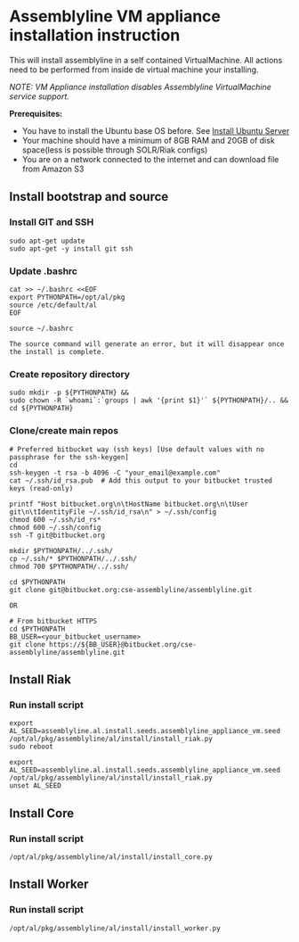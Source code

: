 # Assemblyline VM appliance installation instruction
This will install assemblyline in a self contained VirtualMachine. All actions need to be performed from inside de virtual machine your installing.

*NOTE: VM Appliance installation disables Assemblyline VirtualMachine service support.*

**Prerequisites:**

* You have to install the Ubuntu base OS before. See [Install Ubuntu Server](install_ubuntu_server.md)
* Your machine should have a minimum of 8GB RAM and 20GB of disk space(less is possible through SOLR/Riak configs)
* You are on a network connected to the internet and can download file from Amazon S3

## Install bootstrap and source

### Install GIT and SSH

    sudo apt-get update
    sudo apt-get -y install git ssh

### Update .bashrc

    cat >> ~/.bashrc <<EOF
    export PYTHONPATH=/opt/al/pkg
    source /etc/default/al
    EOF

    source ~/.bashrc

    The source command will generate an error, but it will disappear once the install is complete.

### Create repository directory

    sudo mkdir -p ${PYTHONPATH} &&
    sudo chown -R `whoami`:`groups | awk '{print $1}'` ${PYTHONPATH}/.. &&
    cd ${PYTHONPATH}

### Clone/create main repos

    # Preferred bitbucket way (ssh keys) [Use default values with no passphrase for the ssh-keygen]
    cd
    ssh-keygen -t rsa -b 4096 -C "your_email@example.com"
    cat ~/.ssh/id_rsa.pub  # Add this output to your bitbucket trusted keys (read-only)

    printf "Host bitbucket.org\n\tHostName bitbucket.org\n\tUser git\n\tIdentityFile ~/.ssh/id_rsa\n" > ~/.ssh/config
    chmod 600 ~/.ssh/id_rs*
    chmod 600 ~/.ssh/config
    ssh -T git@bitbucket.org

    mkdir $PYTHONPATH/../.ssh/
    cp ~/.ssh/* $PYTHONPATH/../.ssh/
    chmod 700 $PYTHONPATH/../.ssh/

    cd $PYTHONPATH
    git clone git@bitbucket.org:cse-assemblyline/assemblyline.git

    OR

    # From bitbucket HTTPS
    cd $PYTHONPATH
    BB_USER=<your_bitbucket_username>
    git clone https://${BB_USER}@bitbucket.org/cse-assemblyline/assemblyline.git

## Install Riak

### Run install script

    export AL_SEED=assemblyline.al.install.seeds.assemblyline_appliance_vm.seed
    /opt/al/pkg/assemblyline/al/install/install_riak.py
    sudo reboot

    export AL_SEED=assemblyline.al.install.seeds.assemblyline_appliance_vm.seed
    /opt/al/pkg/assemblyline/al/install/install_riak.py
    unset AL_SEED

## Install Core

### Run install script

    /opt/al/pkg/assemblyline/al/install/install_core.py

## Install Worker

### Run install script

    /opt/al/pkg/assemblyline/al/install/install_worker.py

